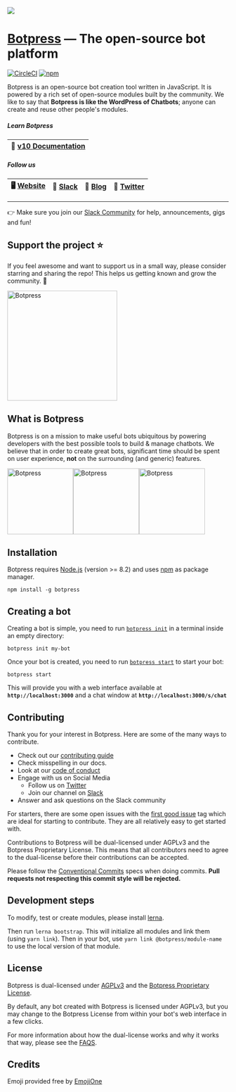 <a href='http://botpress.io'><img src='https://raw.githubusercontent.com/botpress/botpress/master/.github/assets/botpress_xl.gif'></a>

# [Botpress](https://botpress.io) — The open-source bot platform

[![CircleCI](https://circleci.com/gh/botpress/botpress.svg?style=svg)](https://circleci.com/gh/botpress/botpress)
[![npm](https://img.shields.io/npm/v/botpress.svg)](https://www.npmjs.com/package/botpress)

Botpress is an open-source bot creation tool written in JavaScript. It is powered by a rich set of open-source modules built by the community. We like to say that **Botpress is like the WordPress of Chatbots**; anyone can create and reuse other people's modules.

##### Learn Botpress

| 📖 [v10 **Documentation**](https://botpress.io/docs) |
| ---------------------------------------------------- |


##### Follow us

| 🖥 [Website](https://botpress.io) | 💬 [Slack](https://slack.botpress.io) | 🚀 [Blog](https://botpress.io/blog) | 🐥 [Twitter](https://twitter.com/getbotpress) |
| -------------------------------- | ------------------------------------- | ----------------------------------- | --------------------------------------------- |


---

👉 Make sure you join our [Slack Community](https://slack.botpress.io) for help, announcements, gigs and fun!

## Support the project ⭐

If you feel awesome and want to support us in a small way, please consider starring and sharing the repo! This helps us getting known and grow the community. 🙏

<img alt="Botpress" width="250" src=".github/assets/star_us.gif">

## What is Botpress

Botpress is on a mission to make useful bots ubiquitous by powering developers with the best possible tools to build & manage chatbots. We believe that in order to create great bots, significant time should be spent on user experience, **not** on the surrounding (and generic) features.

<img alt="Botpress" height="150" src=".github/assets/shot_01.png"><img alt="Botpress" height="150" src=".github/assets/shot_02.png"><img alt="Botpress" height="150" src=".github/assets/shot_03.png">

## Installation

Botpress requires [Node.js](https://nodejs.org) (version >= 8.2) and uses [npm](https://www.npmjs.com) as package manager.

```
npm install -g botpress
```

## Creating a bot

Creating a bot is simple, you need to run [`botpress init`](https://botpress.io/docs/reference/cli.html#init) in a terminal inside an empty directory:

```
botpress init my-bot
```

Once your bot is created, you need to run [`botpress start`](https://botpress.io/docs/reference/cli.html#start) to start your bot:

```
botpress start
```

This will provide you with a web interface available at **`http://localhost:3000`** and a chat window at **`http://localhost:3000/s/chat`**

## Contributing

Thank you for your interest in Botpress. Here are some of the many ways to contribute.

* Check out our [contributing guide](/.github/CONTRIBUTING.md)
* Check misspelling in our docs.
* Look at our [code of conduct](/.github/CODE_OF_CONDUCT.md)
* Engage with us on Social Media
  * Follow us on [Twitter](https://twitter.com/getbotpress)
  * Join our channel on [Slack](https://slack.botpress.io)
* Answer and ask questions on the Slack community

For starters, there are some open issues with the [first good issue][starter-label] tag which are ideal for starting to contribute. They are all relatively easy to get started with.

Contributions to Botpress will be dual-licensed under AGPLv3 and the Botpress Proprietary License. This means that all contributors need to agree to the dual-license before their contributions can be accepted.

Please follow the [Conventional Commits](https://conventionalcommits.org/) specs when doing commits. **Pull requests not respecting this commit style will be rejected.**

## Development steps

To modify, test or create modules, please install [lerna](https://github.com/lerna/lerna).

Then run `lerna bootstrap`. This will initialize all modules and link them (using `yarn link`). Then in your bot, use `yarn link @botpress/module-name` to use the local version of that module.

## License

Botpress is dual-licensed under [AGPLv3](/licenses/LICENSE_AGPL3) and the [Botpress Proprietary License](/licenses/LICENSE_BOTPRESS).

By default, any bot created with Botpress is licensed under AGPLv3, but you may change to the Botpress License from within your bot's web interface in a few clicks.

For more information about how the dual-license works and why it works that way, please see the <a href="https://botpress.io/faq">FAQS</a>.

## Credits

Emoji provided free by [EmojiOne](http://emojione.com)

[starter-label]: https://github.com/botpress/botpress/issues?q=is%3Aopen+is%3Aissue+label%3A%22good+first+issue%22
